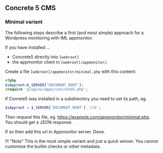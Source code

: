 ## Concrete 5 CMS

### Minimal variant

The following steps describe a first (and most simple) approach for a Wordpress monitoring with IML appmonitor.

If you have installed ...

* Concrete5 directly into `[webroot]`
* the appmonitor client in `[webroot]/appmonitor/`.

Create a file `[webroot]/appmonitor/minimal.php` with this content:

```php
<?php
$sApproot=$_SERVER['DOCUMENT_ROOT'];
@require 'plugins/apps/concrete5.php';
```

If Conrete5 was installed in a subdirectory you need to set its path, eg.

```php
$sApproot = $_SERVER['DOCUMENT_ROOT'].'/c5'; 
```

Then request this file, eg. <https://example.com/appmonitor/minimal.php>. You should get a JSON response.

If so then add this url in Appmonitor server. Done.

!!! "Note"
    This is the most simple variant and just a quick winner.
    You cannot customize the builtin checks or other metadata. 
